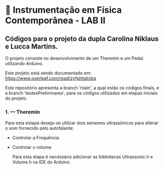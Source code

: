 # 🔌 Instrumentação em Física Contemporânea - LAB II

## Códigos para o projeto da dupla Carolina Niklaus e Lucca Martins. 

O projeto consiste no desenvolvimento de um Theremin e um Pedal utilizando Arduino. 

Este projeto está sendo documentado em: https://www.overleaf.com/read/zyfphtqjtxbq

Este repositório apresenta a branch 'main', a qual estão os códigos finais, e a branch 'testesPreliminares', para os códigos utilizados em etapas iniciais do projeto.

### 1. 〰️ Theremin
Para esta estapa deseja-se utilizar dois sensores ultrassônicos para alterar o som fornecido pelo autofalante:
- Controlar a Frequência 
- Controlar o volume

  Para esta etapa é necessário adicionar as bibliotecas Ultrassonic.h e Volume.h na IDE do Arduino.



